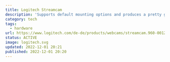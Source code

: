 ```yaml
---
title: Logitech Streamcam
description: 'Supports default mounting options and produces a pretty good Full HD image.'
category: tech
tags:
  - hardware
url: https://www.logitech.com/de-de/products/webcams/streamcam.960-001281.html
status: ACTIVE
image: logitech.svg
updated: 2022-12-01 20:21
published: 2022-12-01 20:20
---
```

